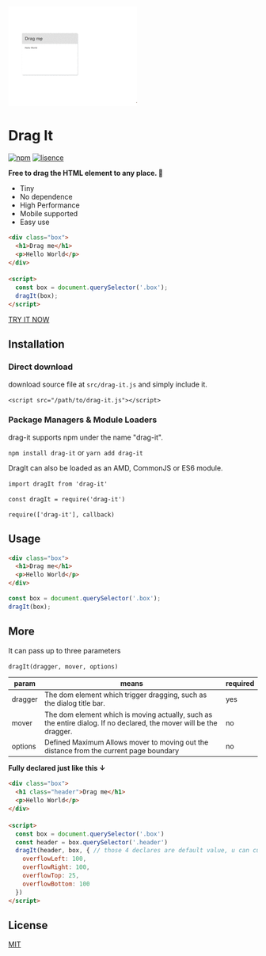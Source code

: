 ![](screenShots/example.gif)


# Drag It

[![npm](https://img.shields.io/badge/npm-1.0.2-blue.svg)](https://www.npmjs.com/package/drag-it)
[![lisence](https://img.shields.io/badge/LISENCE-MIT-green.svg)](https://github.com/Alex-xd/preview-upload)

**Free to drag the HTML element to any place. 🍭**

- Tiny
- No dependence
- High Performance
- Mobile supported
- Easy use


```html
<div class="box">
  <h1>Drag me</h1>
  <p>Hello World</p>
</div>

<script>
  const box = document.querySelector('.box');
  dragIt(box);
</script>
```

[TRY IT NOW](https://alex-xd.github.io/drag-it/)

## Installation

### Direct download

download source file at `src/drag-it.js` and simply include it.

`<script src="/path/to/drag-it.js"></script>`


### Package Managers & Module Loaders

drag-it supports npm under the name "drag-it".

`npm install drag-it` or `yarn add drag-it`

DragIt can also be loaded as an AMD, CommonJS or ES6 module.

`import dragIt from 'drag-it'`

`const dragIt = require('drag-it')`

`require(['drag-it'], callback)`

## Usage

```html
<div class="box">
  <h1>Drag me</h1>
  <p>Hello World</p>
</div>
```

```javascript
const box = document.querySelector('.box');
dragIt(box);
```

## More

It can pass up to three parameters

`dragIt(dragger, mover, options)`

| param | means |required |
|-------|-------|---------|
|dragger|The dom element which trigger dragging, such as the dialog title bar.| yes |
| mover | The dom element which is moving actually, such as the entire dialog. If no declared, the mover will be the dragger. | no|
| options | Defined Maximum Allows mover to moving out the distance from the current page boundary | no|

**Fully declared just like this ↓**

```html
<div class="box">
  <h1 class="header">Drag me</h1>
  <p>Hello World</p>
</div>

<script>
  const box = document.querySelector('.box')
  const header = box.querySelector('.header')
  dragIt(header, box, { // those 4 declares are default value, u can customize it.
    overflowLeft: 100,
    overflowRight: 100,
    overflowTop: 25,
    overflowBottom: 100
  })
</script>
```

## License

[MIT](https://github.com/Alex-xd/drag-it/blob/master/LICENSE)
